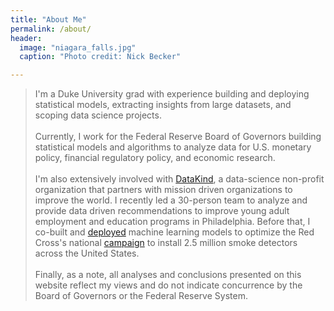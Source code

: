 ```yaml
---
title: "About Me"
permalink: /about/
header:
  image: "niagara_falls.jpg"
  caption: "Photo credit: Nick Becker"

---
```


>I'm a Duke University grad with experience building and deploying statistical models, extracting insights from large datasets, and scoping data science projects. <br><br>Currently, I work for the Federal Reserve Board of Governors building statistical models and algorithms to analyze data for U.S. monetary policy, financial regulatory policy, and economic research. <br><br>I'm also extensively involved with [DataKind](http://www.datakind.org/), a data-science non-profit organization that partners with mission driven organizations to improve the world. I recently led a 30-person team to analyze and provide data driven recommendations to improve young adult employment and education programs in Philadelphia. Before that, I co-built and [deployed](http://home-fire-risk.github.io/smoke_alarm_map/) machine learning models to optimize the Red Cross's national [campaign](http://www.redcross.org/get-help/prepare-for-emergencies/types-of-emergencies/fire/prevent-home-fire) to install 2.5 million smoke detectors across the United States. <br><br>Finally, as a note, all analyses and conclusions presented on this website reflect my views and do not indicate concurrence by the Board of Governors or the Federal Reserve System.
